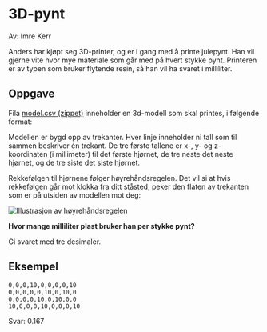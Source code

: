 # 3D-pynt

Av: Imre Kerr

Anders har kjøpt seg 3D-printer, og er i gang med å printe julepynt. Han vil gjerne vite hvor mye materiale som går med
på hvert stykke pynt. Printeren er av typen som bruker flytende resin, så han vil ha svaret i milliliter.

## Oppgave
Fila [model.csv (zippet)](https://julekalender.knowit.no/resources/2019-luke15/model.csv.zip) inneholder en 3d-modell som skal printes, i følgende format: 

Modellen er bygd opp av trekanter. Hver linje inneholder ni tall som til sammen beskriver én trekant. De tre første 
tallene er x-, y- og z-koordinaten (i millimeter) til det første hjørnet, de tre neste det neste hjørnet, og de tre 
siste det siste hjørnet.

Rekkefølgen til hjørnene følger høyrehåndsregelen. Det vil si at hvis rekkefølgen går mot klokka fra ditt ståsted, peker
den flaten av trekanten som er på utsiden av modellen mot deg:

![Illustrasjon av høyrehåndsregelen](https://julekalender.knowit.no/resources/2019-luke15/tetrahedron.jpg)

**Hvor mange milliliter plast bruker han per stykke pynt?**

Gi svaret med tre desimaler.

## Eksempel
```csv
0,0,0,10,0,0,0,0,10
0,0,0,0,0,10,0,10,0
0,0,0,0,10,0,10,0,0
10,0,0,0,10,0,0,0,10
```

Svar: 0.167
